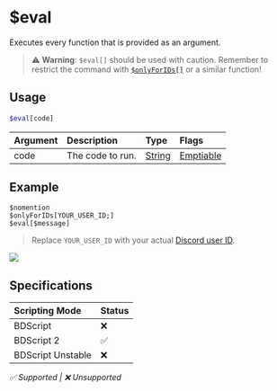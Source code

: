 # $eval
Executes every function that is provided as an argument.

> ⚠️ **Warning**: `$eval[]` should be used with caution. Remember to restrict the command with [`$onlyForIDs[]`](./onlyForIDs.md) or a similar function!

## Usage
```php
$eval[code]
```

| Argument | Description | Type | Flags |
| :---- | :---- | :---- | :---- |
| code | The code to run. | [String](/src/resources/arguments/types.md#string) | [Emptiable](/src/resources/arguments/flags.md#emptiable)

## Example
```
$nomention
$onlyForIDs[YOUR_USER_ID;]
$eval[$message]
```
> Replace `YOUR_USER_ID` with your actual [Discord user ID](/src/resources/developerMode.md).

![](https://user-images.githubusercontent.com/69215413/141656478-41be7a34-675b-4df1-9eb1-73c2d9ecf756.png)

## Specifications
| Scripting Mode | Status
| :---- | :---- |
| BDScript | ❌ |
| BDScript 2 | ✅ |
| BDScript Unstable | ❌ |

*✅ Supported | ❌ Unsupported*